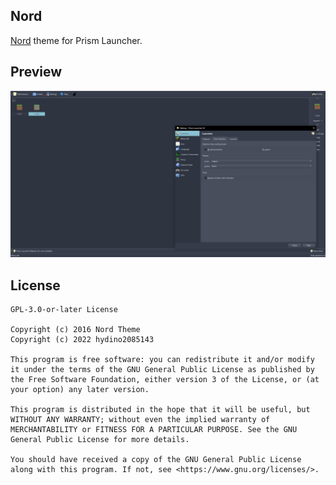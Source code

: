 <!--
SPDX-FileCopyrightText: 2022 hydino2085143 <priya.aravamuthan@protonmail.com>

SPDX-License-Identifier: CC0-1.0

-->

Nord
---
[Nord](https://nordtheme.com) theme for Prism Launcher.

## Preview
![Nord Preview](preview-nord.png)

## License
```
GPL-3.0-or-later License

Copyright (c) 2016 Nord Theme
Copyright (c) 2022 hydino2085143

This program is free software: you can redistribute it and/or modify it under the terms of the GNU General Public License as published by the Free Software Foundation, either version 3 of the License, or (at your option) any later version.

This program is distributed in the hope that it will be useful, but WITHOUT ANY WARRANTY; without even the implied warranty of MERCHANTABILITY or FITNESS FOR A PARTICULAR PURPOSE. See the GNU General Public License for more details.

You should have received a copy of the GNU General Public License along with this program. If not, see <https://www.gnu.org/licenses/>.
```
